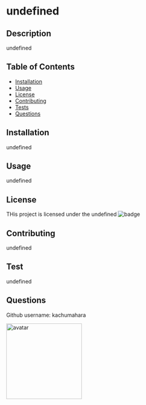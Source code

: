 
  # undefined

  ## Description

  undefined

  ## Table of Contents

  * [Installation](#installation)
  * [Usage](#usage)
  * [License](#license)
  * [Contributing](#contributing)
  * [Tests](#tests)
  * [Questions](#questions)
  
  ## Installation

  undefined

  ## Usage

  undefined

  ## License

  THis project is licensed under the undefined
  <img src="https://img.shields.io/badge/License-undefined-orange" alt="badge"/>

  ## Contributing

  undefined

  ## Test

  undefined

  ## Questions


  Github username: kachumahara

  <img src="https://avatars0.githubusercontent.com/u/42631863?v=4" alt="avatar" height="200" width="200"/>
 